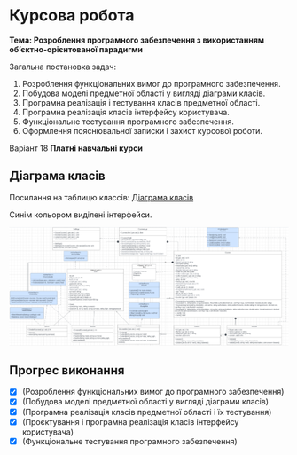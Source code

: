 # Курсова робота


**Тема: Розроблення програмного забезпечення з використанням об’єктно-орієнтованої парадигми**


Загальна постановка задач:
1. Розроблення функціональних вимог до програмного забезпечення.
2. Побудова моделі предметної області у вигляді діаграми класів.
3. Програмна реалізація і тестування класів предметної області.
4. Програмна реалізація класів інтерфейсу користувача.
5. Функціональне тестування програмного забезпечення.
6. Оформлення пояснювальної записки і захист курсової роботи.

Варіант 18 **Платні навчальні курси**

## Діаграма класів
Посилання на таблицю классів: [Діаграма класів](https://lucid.app/lucidchart/c216c932-ed99-4d75-971e-953ba558b242/edit?viewport_loc=-1893%2C183%2C2650%2C1216%2C0_0&invitationId=inv_6c4f668c-c05a-4054-85f0-1fe9c4167e4c)

Синім кольором виділені інтерфейси.

![Рис. 1 Діаграма класів](Pics/Diogram3.jpg)

## Прогрес виконання

- [x] (Розроблення функціональних вимог до програмного забезпечення)
- [x] (Побудова моделі предметної області у вигляді діаграми класів)
- [x] (Програмна реалізація класів предметної області і їх тестування)
- [x] (Проєктування і програмна реалізація класів інтерфейсу користувача)
- [x] (Функціональне тестування програмного забезпечення)